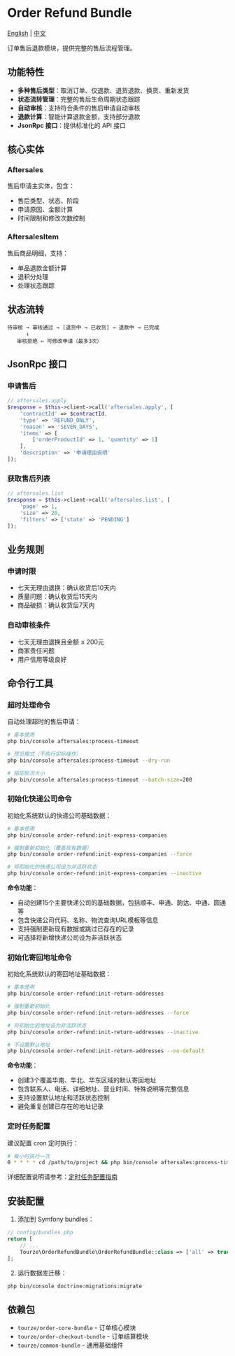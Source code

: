 # Order Refund Bundle

[English](README.md) | [中文](README.zh-CN.md)

订单售后退款模块，提供完整的售后流程管理。

## 功能特性

- **多种售后类型**：取消订单、仅退款、退货退款、换货、重新发货
- **状态流转管理**：完整的售后生命周期状态跟踪
- **自动审核**：支持符合条件的售后申请自动审核
- **退款计算**：智能计算退款金额，支持部分退款
- **JsonRpc 接口**：提供标准化的 API 接口

## 核心实体

### Aftersales
售后申请主实体，包含：
- 售后类型、状态、阶段
- 申请原因、金额计算
- 时间限制和修改次数控制

### AftersalesItem
售后商品明细，支持：
- 单品退款金额计算
- 退积分处理
- 处理状态跟踪

## 状态流转

```
待审核 → 审核通过 → [退货中 → 已收货] → 退款中 → 已完成
      ↓
   审核拒绝 ← 可修改申请（最多3次）
```

## JsonRpc 接口

### 申请售后
```php
// aftersales.apply
$response = $this->client->call('aftersales.apply', [
    'contractId' => $contractId,
    'type' => 'REFUND_ONLY',
    'reason' => 'SEVEN_DAYS',
    'items' => [
        ['orderProductId' => 1, 'quantity' => 1]
    ],
    'description' => '申请理由说明'
]);
```

### 获取售后列表
```php
// aftersales.list
$response = $this->client->call('aftersales.list', [
    'page' => 1,
    'size' => 20,
    'filters' => ['state' => 'PENDING']
]);
```

## 业务规则

### 申请时限
- 七天无理由退换：确认收货后10天内
- 质量问题：确认收货后15天内
- 商品破损：确认收货后7天内

### 自动审核条件
- 七天无理由退换且金额 ≤ 200元
- 商家责任问题
- 用户信用等级良好

## 命令行工具

### 超时处理命令

自动处理超时的售后申请：

```bash
# 基本使用
php bin/console aftersales:process-timeout

# 预览模式（不执行实际操作）
php bin/console aftersales:process-timeout --dry-run

# 指定批次大小
php bin/console aftersales:process-timeout --batch-size=200
```

### 初始化快递公司命令

初始化系统默认的快递公司基础数据：

```bash
# 基本使用
php bin/console order-refund:init-express-companies

# 强制重新初始化（覆盖现有数据）
php bin/console order-refund:init-express-companies --force

# 将初始化的快递公司设为非活跃状态
php bin/console order-refund:init-express-companies --inactive
```

**命令功能**：
- 自动创建15个主要快递公司的基础数据，包括顺丰、申通、韵达、中通、圆通等
- 包含快递公司代码、名称、物流查询URL模板等信息
- 支持强制更新现有数据或跳过已存在的记录
- 可选择将新增快递公司设为非活跃状态

### 初始化寄回地址命令

初始化系统默认的寄回地址基础数据：

```bash
# 基本使用
php bin/console order-refund:init-return-addresses

# 强制重新初始化
php bin/console order-refund:init-return-addresses --force

# 将初始化的地址设为非活跃状态
php bin/console order-refund:init-return-addresses --inactive

# 不设置默认地址
php bin/console order-refund:init-return-addresses --no-default
```

**命令功能**：
- 创建3个覆盖华南、华北、华东区域的默认寄回地址
- 包含联系人、电话、详细地址、营业时间、特殊说明等完整信息
- 支持设置默认地址和活跃状态控制
- 避免重复创建已存在的地址记录

### 定时任务配置

建议配置 cron 定时执行：

```bash
# 每小时执行一次
0 * * * * cd /path/to/project && php bin/console aftersales:process-timeout >> /var/log/aftersales.log 2>&1
```

详细配置说明请参考：[定时任务配置指南](docs/cron-setup.md)

## 安装配置

1. 添加到 Symfony bundles：
```php
// config/bundles.php
return [
    // ...
    Tourze\OrderRefundBundle\OrderRefundBundle::class => ['all' => true],
];
```

2. 运行数据库迁移：
```bash
php bin/console doctrine:migrations:migrate
```

## 依赖包

- `tourze/order-core-bundle` - 订单核心模块
- `tourze/order-checkout-bundle` - 订单结算模块
- `tourze/common-bundle` - 通用基础组件